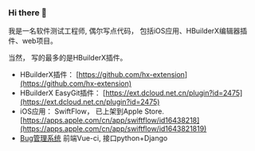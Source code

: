 ### Hi there 👋

<!--
**wan-dada/wan-dada** is a ✨ _special_ ✨ repository because its `README.md` (this file) appears on your GitHub profile.

Here are some ideas to get you started:

- 🔭 I’m currently working on ...
- 🌱 I’m currently learning ...
- 👯 I’m looking to collaborate on ...
- 🤔 I’m looking for help with ...
- 💬 Ask me about ...
- 📫 How to reach me: ...
- 😄 Pronouns: ...
- ⚡ Fun fact: ...
-->

我是一名软件测试工程师, 偶尔写点代码， 包括iOS应用、HBuilderX编辑器插件、web项目。

当然， 写的最多的是HBuilderX插件。

- HBuilderX插件： [https://github.com/hx-extension](https://github.com/hx-extension)
- HBuilderX EasyGit插件： [https://ext.dcloud.net.cn/plugin?id=2475](https://ext.dcloud.net.cn/plugin?id=2475)
- iOS应用： SwiftFlow， 已上架到Apple Store. [https://apps.apple.com/cn/app/swiftflow/id16438218](https://apps.apple.com/cn/app/swiftflow/id1643821819)
- [Bug管理系统](https://github.com/HereDesk) 前端Vue-ci, 接口python+Django
